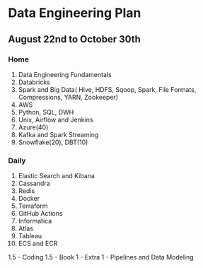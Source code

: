 
# Data Engineering Plan

## August 22nd to October 30th


### Home

1.  Data Engineering Fundamentals
2.  Databricks
3.  Spark and Big Data( Hive, HDFS, Sqoop, Spark, File Formats, Compressions, YARN, Zookeeper)
4.  AWS
5.  Python, SQL, DWH
6.  Unix, Airflow and Jenkins
7.  Azure(40)
8.  Kafka and Spark Streaming
9.  Snowflake(20), DBT(10)

### Daily
1. Elastic Search and Kibana
2. Cassandra
3. Redis
4. Docker
5. Terraform
6. GitHub Actions
7. Informatica
8. Atlas
9. Tableau
10. ECS and ECR

1.5 - Coding 
1.5 - Book
1 - Extra
1 - Pipelines and Data Modeling

